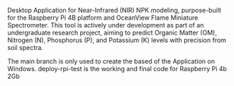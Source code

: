 Desktop Application for Near-Infrared (NIR) NPK modeling, purpose-built for the Raspberry Pi 4B platform and OceanView Flame Miniature Spectrometer. This tool is actively under development as part of an undergraduate research project, aiming to predict Organic Matter (OM), Nitrogen (N), Phosphorus (P), and Potassium (K) levels with precision from soil spectra.

The main branch is only used to create the based of the Application on Windows. deploy-rpi-test is the working and final code for Raspberry Pi 4b 2Gb
